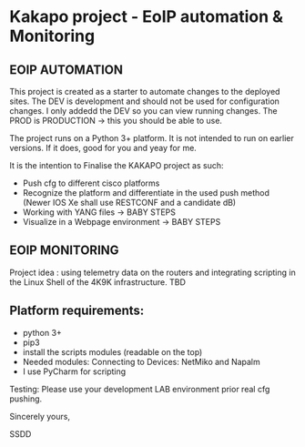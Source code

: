 # Kakapo project - EoIP automation & Monitoring

## EOIP AUTOMATION 

This project is created as a starter to automate changes to the deployed sites. 
The DEV is development and should not be used for configuration changes. I only addedd the DEV so you can view running changes.
The PROD is PRODUCTION -> this you should be able to use.

The project runs on a Python 3+ platform. It is not intended to run on earlier versions. If it does, good for you and yeay for me.


It is the intention to Finalise the KAKAPO project as such:
- Push cfg to different cisco platforms
- Recognize the platform and differentiate in the used push method (Newer IOS Xe shall use RESTCONF and a candidate dB)
- Working with YANG files -> BABY STEPS
- Visualize in a Webpage environment -> BABY STEPS

## EOIP MONITORING

Project idea : using telemetry data on the routers and integrating scripting in the Linux Shell of the 4K9K infrastructure.
TBD


## Platform requirements:
- python 3+
- pip3
- install the scripts modules (readable on the top)
- Needed modules:
    Connecting to Devices: NetMiko and Napalm
- I use PyCharm for scripting

Testing:
Please use your development LAB environment prior real cfg pushing.

Sincerely yours, 

SSDD
